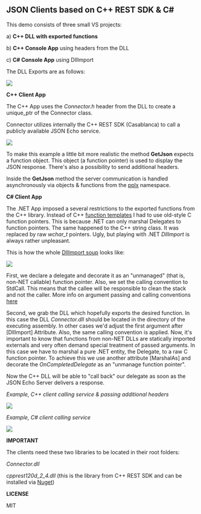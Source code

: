 ## JSON Clients based on C++ REST SDK & C#

This demo consists of three small VS projects:

a) **C++ DLL with exported functions**

b) **C++ Console App** using headers from the DLL

c) **C# Console App** using DllImport

The DLL Exports are as follows:

<img src="http://p28.imgup.net/exports617e.png" />

**C++ Client App**

The C++ App uses the *Connector.h* header from the DLL to create a unique_ptr
of the Connector class. 

Connector utilizes internally the C++ REST SDK (Casablanca) to call a
publicly available JSON Echo service.

<img src="http://p33.imgup.net/call_echo_c916.png"/>

To make this example a little bit more realistic the method **GetJson** 
expects a function object. This object (a function pointer) is used to
display the JSON response. There's also a possibility to send additional
headers.

Inside the **GetJson** method the server communication is handled asynchronously
via objects & functions from the <a href="https://msdn.microsoft.com/de-de/library/jj987780.aspx" target="_blank">pplx</a> namespace.

**C# Client App**

The .NET App imposed a several restrictions to the exported functions from the
C++ library. Instead of C++ <a href="http://en.cppreference.com/w/cpp/utility/functional/function" target="_blank">function templates</a> I had to use old-style C function
pointers. This is because .NET can only marshal Delegates to function pointers. 
The same happened to the C++ string class. It was replaced by 
raw *wchar_t* pointers. Ugly, but playing with .NET *DllImport* is always rather
unpleasant.

This is how the whole <a href="https://msdn.microsoft.com/en-us/library/system.runtime.interopservices.dllimportattribute(v=vs.110).aspx" target="_blank">DllImport soup</a> looks like:

<img src="http://p82.imgup.net/csharp_clic7a7.png" />

First, we declare a delegate and decorate it as an "unmanaged" (that is, non-NET callable) function pointer. Also, we set the
calling convention to StdCall. This means that the callee will be responsible to clean the stack and not the caller. More info
on argument passing and calling conventions <a href="https://msdn.microsoft.com/en-us/library/984x0h58.aspx" target="_blank">here</a>

Second, we grab the DLL which hopefully exports the desired function. In this case the DLL *Connector.dll* should be located in the directory of
the executing assembly. In other cases we'd adjust the first argument after [DllImport] Attribute. Also, the same calling convention is applied.
Now, it's important to know that functions from non-NET DLLs are statically imported externals and very often demand special treatment of passed arguments.
In this case we have to marshal a pure .NET entity, the Delegate, to a raw C function pointer. To achieve this we use another attribute [MarshalAs] and 
decorate the *OnCompletedDelegate* as an "unmanage function pointer".

Now the C++ DLL will be able to "call back" our delegate as soon as the JSON Echo Server delivers a response.

*Example, C++ client calling service & passing additional headers*

<img src="http://w74.imgup.net/c_client6739.png" />

*Example, C# client calling service*

<img src="http://p68.imgup.net/csharp_clie7d9.png" />

**IMPORTANT**

The clients need these two libraries to be located in their root folders:

*Connector.dll*

*cpprest120d_2_4.dll* (this is the library from C++ REST SDK and can be installed via <a href="https://www.nuget.org/packages/cpprestsdk/" target="_blank">Nuget</a>)

**LICENSE**

MIT



